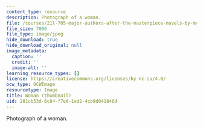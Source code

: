 ```yaml
---
content_type: resource
description: Photograph of a woman.
file: /courses/21l-705-major-authors-after-the-masterpiece-novels-by-melville-twain-faulkner-and-morrison-fall-2006/281cb53d6c84f7e61ed24cb9d041846d_21l-705f05-th.jpg
file_size: 7006
file_type: image/jpeg
hide_download: true
hide_download_original: null
image_metadata:
  caption: ''
  credit: ''
  image-alt: ''
learning_resource_types: []
license: https://creativecommons.org/licenses/by-nc-sa/4.0/
ocw_type: OCWImage
resourcetype: Image
title: Woman (thumbnail)
uid: 281cb53d-6c84-f7e6-1ed2-4cb9d041846d
---
```

Photograph of a woman.